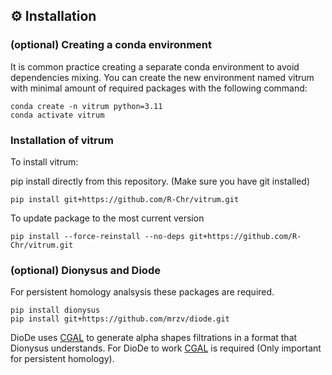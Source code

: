 ## ⚙️ Installation

### (optional) Creating a conda environment
It is common practice creating a separate conda environment to avoid dependencies mixing. You can create the new environment named vitrum with minimal amount of required packages with the following command:
```
conda create -n vitrum python=3.11
conda activate vitrum
```
### Installation of vitrum
To install vitrum:

pip install directly  from this repository. (Make sure you have git installed)
```
pip install git+https://github.com/R-Chr/vitrum.git
```

To update package to the most current version
```
pip install --force-reinstall --no-deps git+https://github.com/R-Chr/vitrum.git
```

### (optional) Dionysus and Diode
For persistent homology analsysis these packages are required.
```
pip install dionysus
pip install git+https://github.com/mrzv/diode.git
```

DioDe uses [CGAL](http://www.cgal.org/) to generate alpha shapes filtrations in a format that Dionysus understands. For DioDe to work [CGAL](http://www.cgal.org/) is required (Only important for persistent homology).